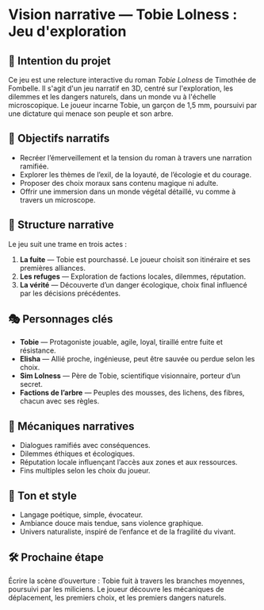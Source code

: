 # Vision narrative — Tobie Lolness : Jeu d'exploration

## 🌳 Intention du projet

Ce jeu est une relecture interactive du roman *Tobie Lolness* de Timothée de Fombelle. Il s'agit d'un jeu narratif en 3D, centré sur l'exploration, les dilemmes et les dangers naturels, dans un monde vu à l'échelle microscopique. Le joueur incarne Tobie, un garçon de 1,5 mm, poursuivi par une dictature qui menace son peuple et son arbre.

## 🎯 Objectifs narratifs

- Recréer l’émerveillement et la tension du roman à travers une narration ramifiée.
- Explorer les thèmes de l’exil, de la loyauté, de l’écologie et du courage.
- Proposer des choix moraux sans contenu magique ni adulte.
- Offrir une immersion dans un monde végétal détaillé, vu comme à travers un microscope.

## 🧭 Structure narrative

Le jeu suit une trame en trois actes :

1. **La fuite** — Tobie est pourchassé. Le joueur choisit son itinéraire et ses premières alliances.
2. **Les refuges** — Exploration de factions locales, dilemmes, réputation.
3. **La vérité** — Découverte d’un danger écologique, choix final influencé par les décisions précédentes.

## 🎭 Personnages clés

- **Tobie** — Protagoniste jouable, agile, loyal, tiraillé entre fuite et résistance.
- **Elisha** — Allié proche, ingénieuse, peut être sauvée ou perdue selon les choix.
- **Sim Lolness** — Père de Tobie, scientifique visionnaire, porteur d’un secret.
- **Factions de l’arbre** — Peuples des mousses, des lichens, des fibres, chacun avec ses règles.

## 🧩 Mécaniques narratives

- Dialogues ramifiés avec conséquences.
- Dilemmes éthiques et écologiques.
- Réputation locale influençant l’accès aux zones et aux ressources.
- Fins multiples selon les choix du joueur.

## 🌿 Ton et style

- Langage poétique, simple, évocateur.
- Ambiance douce mais tendue, sans violence graphique.
- Univers naturaliste, inspiré de l’enfance et de la fragilité du vivant.

## 🛠️ Prochaine étape

Écrire la scène d’ouverture : Tobie fuit à travers les branches moyennes, poursuivi par les miliciens. Le joueur découvre les mécaniques de déplacement, les premiers choix, et les premiers dangers naturels.

